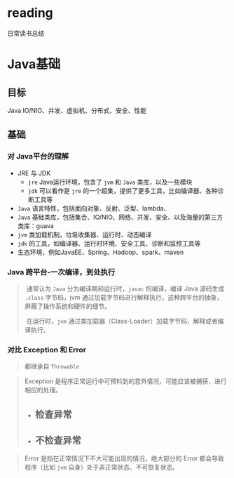 # reading
日常读书总结
# Java基础

## 目标

Java IO/NIO、并发、虚拟机、分布式、安全、性能

## 基础

### 对 Java平台的理解

- JRE 与 JDK
  - `jre`  Java运行环境，包含了 `jvm` 和 `Java` 类库，以及一些模块
  - `jdk` 可以看作是 `jre` 的一个超集，提供了更多工具，比如编译器、各种诊断工具等
- `Java` 语言特性，包括面向对象、反射、泛型、lambda、
- `Java` 基础类库，包括集合、IO/NIO、网络、并发、安全、以及海量的第三方类库：guava
- `jvm` 类加载机制，垃圾收集器、运行时、动态编译
- `jdk` 的工具，如编译器、运行时环境、安全工具、诊断和监控工具等
- 生态环境，例如JavaEE、Spring、Hadoop、spark、maven

### Java 跨平台-一次编译，到处执行

> ​	通常认为 `Java` 分为编译期和运行时，`javac` 的编译，编译 Java 源码生成 `.class` 字节码，jvm 通过加载字节码进行解释执行，这种跨平台的抽象，屏蔽了操作系统和硬件的细节。
>
> ​	在运行时，`jvm` 通过类加载器（Class-Loader）加载字节码，解释或者编译执行。

### 对比 Exception 和 Error 

> 都继承自 `Throwable`

> Exception 是程序正常运行中可预料到的意外情况，可能应该被捕获，进行相应的处理。
>
> - 检查异常
>   - 
> - 不检查异常
>   - 

> Error 是指在正常情况下不大可能出现的情况，绝大部分的 Error 都会导致程序（比如 `jvm` 自身）处于非正常状态、不可恢复状态。
